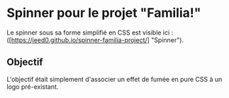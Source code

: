 # Spinner pour le projet "Familia!"

Le spinner sous sa forme simplifié en CSS est visible ici :  ([https://jeed0.github.io/spinner-familia-project/] "Spinner").

## Objectif

L'objectif était simplement d'associer un effet de fumée en pure CSS à un logo pré-existant. 
